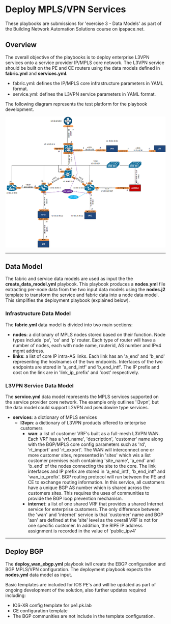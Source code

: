 
# Deploy MPLS/VPN Services
These playbooks are submissions for 'exercise 3 - Data Models' as part of the Building Network Automation Solutions course on ipspace.net.

## Overview
The overall objective of the playbooks is to deploy enterprise L3VPN services onto a service provider IP/MPLS core network. The L3VPN service should be built on the PE and CE routers using the data models defined in **fabric.yml** and **services.yml**.

- fabric.yml: defines the IP/MPLS core infrastructure parameters in YAML format. 
- service.yml: defines the L3VPN service parameters in YAML format.

The following diagram represents the test platform for the playbook development.

![Topology Diagram](../lab/l3vpn/logical.png)

---
## Data Model 
The fabric and service data models are used as input the the **create_data_model.yml** playbook. This playbook produces a **nodes.yml** file extracting per-node data from the two input data models using the **nodes.j2** template to transform the service and fabric data into a node data model. This simplifies the deployment playbook (explained below). 

### Infrastructure Data Model
The **fabric.yml** data model is divided into two main sections:

- **nodes**: a dictionary of MPLS nodes stored based on their function. Node types include 'pe', 'ce' and 'p' router. Each type of router will have a number of nodes, each with node name, routerid, AS number and IPv4 mgmt address.      
- **links**: a list of core IP intra-AS links. Each link has an 'a_end' and 'b_end' representing the hostnames of the two endpoints. Interfaces of the two endpoints are stored in 'a_end_intf' and 'b_end_intf'. The IP prefix and cost on the link are in 'link_ip_prefix' and 'cost' respectively.

### L3VPN Service Data Model
The **service.yml** data model represents the MPLS services supported on the service provider core network. The example only outlines 'l3vpn', but the data model could support L2VPN and pseudowire type services.

- **services**: a dictionary of MPLS services
  - **l3vpn**: a dictionary of L3VPN products offered to enterprise customers
    - **wan**: a list of customer VRF's built as a full-mesh L3VPN WAN. Each VRF has a 'vrf_name', 'description', 'customer' name along with the BGP/MPLS core config parameters such as 'rd', 'rt_import' and 'rt_export'. The WAN will interconnect one or more customer sites, represented in 'sites' which wis a list customer premises each containing 'site_name', 'a_end' and 'b_end' of the nodes connecting the site to the core. The link interfaces and IP prefix are stored in 'a_end_intf', 'b_end_intf' and 'wan_ip_prefix'. BGP routing protocol will run between the PE and CE to exchange routing information. In this service, all customers have a unique BGP AS number which is shared across the customers sites. This requires the uses of communities to provide the BGP loop prevention mechanism.    
    - **internet**: a list of one shared VRF that provides a shared Internet service for enterprise customers. The only difference between the 'wan' and 'internet' service is that 'customer' name and BGP 'asn' are defined at the 'site' level as the overall VRF is not for one specific customer. In addition, the RIPE IP address assignment is recorded in the value of 'public_ipv4'  


---

## Deploy BGP
The **deploy_wan_ebgp.yml** playbook iwll create the EBGP configuration and BGP MPLS/VPN configuration. The deployment playbook expects the **nodes.yml** data model as input.

Basic templates are included for IOS PE's and will be updated as part of ongoing development of the solution, also further updates required including:
- IOS-XR config template for pe1.pk.lab
- CE configuration template
- The BGP communities are not include in the template configuration.
